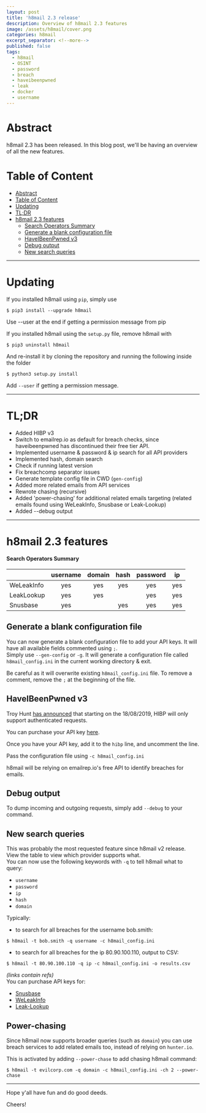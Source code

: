 ```yaml
---
layout: post
title: 'h8mail 2.3 release'
description: Overview of h8mail 2.3 features
image: /assets/h8mail/cover.png
categories: h8mail
excerpt_separator: <!--more-->
published: false
tags:
  - h8mail
  - OSINT
  - password
  - breach
  - haveibeenpwned
  - leak
  - docker
  - username
---
```


# Abstract

h8mail 2.3 has been released. In this blog post, we'll be having an overview of all the new features.

<!--more-->


# Table of Content

- [Abstract](#abstract)
- [Table of Content](#table-of-content)
- [Updating](#updating)
- [TL;DR](#tldr)
- [h8mail 2.3 features](#h8mail-23-features)
    - [Search Operators Summary](#search-operators-summary)
  - [Generate a blank configuration file](#generate-a-blank-configuration-file)
  - [HaveIBeenPwned v3](#haveibeenpwned-v3)
  - [Debug output](#debug-output)
  - [New search queries](#new-search-queries)

----


# Updating

If you installed h8mail using `pip`, simply use

```
$ pip3 install --upgrade h8mail
```

Use --user at the end if getting a permission message from pip

If you installed h8mail using the `setup.py` file, remove h8mail with  

```
$ pip3 uninstall h8mail
```

And re-install it by cloning the repository and running the following inside the folder 
```
$ python3 setup.py install
```
Add `--user` if getting a permission message.

----

# TL;DR

* Added HIBP v3
* Switch to emailrep.io as default for breach checks, since haveibeenpwned has discontinued their free tier API.
* Implemented username & password & ip search for all API providers
* Implemented hash, domain search
* Check if running latest version
* Fix breachcomp separator issues
* Generate template config file in CWD (`gen-config`)
* Added more related emails from API services
* Rewrote chasing (recursive)
* Added 'power-chasing' for additional related emails targeting (related emails found using WeLeakInfo, Snusbase or Leak-Lookup)
* Added --debug output

-----

# h8mail 2.3 features

#### Search Operators Summary

|            | username | domain | hash | password |       ip       |
|------------|:--------:|:------:|:----:|:--------:|:--------------:|
| WeLeakInfo |    yes   |   yes  |  yes |    yes   |    yes    |
| LeakLookup |    yes   |   yes  |      |    yes   | yes  |
| Snusbase   |    yes   |        |  yes |    yes   |  yes   |


## Generate a blank configuration file

You can now generate a blank configuration file to add your API keys. It will have all available fields commented using `;`.  
Simply use `--gen-config` or `-g`. It will generate a configuration file called `h8mail_config.ini` in the current working directory & exit.

Be careful as it will overwrite existing `h8mail_config.ini` file.
To remove a comment, remove the `;` at the beginning of the file.


## HaveIBeenPwned v3

Troy Hunt [has announced](https://www.troyhunt.com/authentication-and-the-have-i-been-pwned-api/) that starting on the 18/08/2019, HIBP will only support authenticated requests.

You can purchase your API key [here](https://haveibeenpwned.com/API/Key?ref=h8mail).

Once you have your API key, add it to the `hibp` line, and uncomment the line.

Pass the configuration file using `-c h8mail_config.ini`

h8mail will be relying on emailrep.io's free API to identify breaches for emails.

## Debug output

To dump incoming and outgoing requests, simply add `--debug` to your command.

## New search queries

This was probably the most requested feature since h8mail v2 release. View the table to view which provider supports what.  
You can now use the following keywords with `-q` to tell h8mail what to query:  
* `username`
* `password`
* `ip`
* `hash`
* `domain`

Typically:

* to search for all breaches for the username bob.smith:
```
$ h8mail -t bob.smith -q username -c h8mail_config.ini
```

* to search for all breaches for the ip 80.90.100.110, output to CSV:
```
$ h8mail -t 80.90.100.110 -q ip -c h8mail_config.ini -o results.csv
```

*(links contain refs)*  
You can purchase API keys for:  
- [Snusbase](https://snusbase.com/?ref=h8mail)
- [WeLeakInfo](https://weleakinfo.com/?ref=h8mail)
- [Leak-Lookup](https://leak-lookup.com/?ref=h8mail)

## Power-chasing

Since h8mail now supports broader queries (such as `domain`) you can use breach services to add related emails too, instead of relying on `hunter.io`.  

This is activated by adding `--power-chase` to add chasing h8mail command:

```
$ h8mail -t evilcorp.com -q domain -c h8mail_config.ini -ch 2 --power-chase
```

----

Hope y'all have fun and do good deeds.

Cheers!